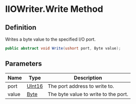 # IIOWriter.Write Method
## Definition

Writes a byte value to the specified I/O port.

```c#
public abstract void Write(ushort port, Byte value);
```

## Parameters

| Name | Type | Description |
| ---- | ---- | ----------- |
| port | [UInt16](https://learn.microsoft.com/en-gb/dotnet/api/System.UInt16) | The port address to write to. |
| value | [Byte](https://learn.microsoft.com/en-gb/dotnet/api/System.Byte) | The byte value to write to the port. |

